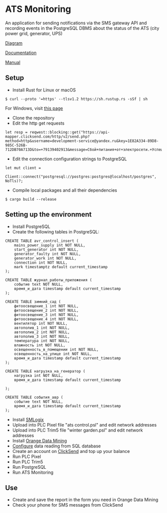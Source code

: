# ATS Monitoring
An application for sending notifications via the SMS gateway API and recording events in the PostgreSQL DBMS about the status of the ATS (city power grid, generator, UPS)

[Diagram](https://viewer.diagrams.net/?tags=%7B%7D&highlight=0000ff&edit=_blank&layers=1&nav=1&title=diagram%20ats-monitoring.drawio.xml#R7Vtbd5s4EP41eUyPAIOdx9hO0uwmW7fOtttHGRSsBhArhO3k13cEwhgDjuN7Gs7xSazRfTTzzafBnBk9f3bDcTi%2BZw7xznTkzM6M%2Fpmuazoy4J%2BUPCuJprVSicupo2S5YEhfiBIiJY2pQ6JCQ8GYJ2hYFNosCIgtCjLMOZsWmz0yrzhriF1SEgxt7JWlP6gjxtk2EMorPhPqjtXUHVNVjLD95HIWB2q%2BgAUkrfFxNoxqGo2xw6YLIuPqzOhxxkT6zZ%2F1iCf1mmks7XddUztfMieBWKdDRGPXfelfv4zbo67f5W7v61%2FnF%2BkoE%2BzFShVqseI50w1xQFWqyLgYM5cF2LvKpd1k%2F0ROg6CUt7ljLAShBsJfRIhnde44FgxEY%2BF7qvaRBUJVahaUy1tTu41YzG21LuNCMxHptDqPmtlpIfs8MxzMXSJW7FmZptzXwuBKaTeE%2BUTwZ2jAiYcFnRRNBCtLc%2BftcpXDF6X16hOoW3FB%2B5YHa%2B86dFI4Bev%2FWNpJoqnzKFHVJTQAJc3ySrk8j7pBoYcNOiR8sZHlqv9eNuImU6Wj3AZhLLs7NBKcjmJBWSCLZELhnNQUoJd0luLMIE62mUmX7G5CuKDgopdqS0IaUzfboNqW0Y1CbNPAfUhMrZML7sijNAI9l3xT%2FqslsjEO5UR2PJImHCnrQ4nuOWCM3IjRB4OTbpxaqFpbq2i8Reufe7ks2Myntvru4RHxunO46DGPwfL7CWBAN8HZ0xx7Mp%2B4xj71JKZ%2BJ9zBAV5yFb3WT6TuyGyldefgnXZR0N1WxWkOg4ahZOMFBJzD2jYOUemeeq1ThJV26oO%2F0yA1UkvaKEL5361cY1TnK1n8yjpq9WOA7QXruJdmVbnX5cNwwVvSsUpOVONbpdWDLFyWjXmlZjzpPLV7SsHprb1ib1ni0U3BqFpbAzaVx4miOAzBbV7VUHn%2BXa%2FohgSEY8H4KSzm38HwFJYxuANcQAM6kyTy7csBYdmSXgklmakmBgoMBeDx0UtQ%2BpFKcFqEc4ez8CGjEGgVGXkDyF6YBZDVjDLKap0KlJ033DnKasb7ZX6rWN2r7E%2FTjkX%2FVi27lgIemtD9oOnoyMXcIUFD4d4fhTOso3M4cwsOl7K3lLOl8vPEbnJ%2Bl9aBdsS5siVZtzGb2yyM9aARZ1ITNh7RgIgNGNmIr8vR3gkBS0L7A6e%2BeQpM4%2Fs%2FcjkR4RPCV6r8Q5GPln588oFK%2BOAzZxRH0np6AxjzdlDSo%2FT3quixiOtSZctBx6eOk5CVYlQxylHFmKP4ErRzJrDAo%2FkUIYMomSjF7MIHdtNDn8wzE5bZg7KWl%2BEjm3MBcAFDY5ocI8GRmJIoM%2BS1CND6B65fLMUDreLAK%2BOBta%2Fzbv9hZFNbN9eomcdim%2Fe9b%2F0AUeR1f%2Bkt7%2B%2Bvnv%2Fz8%2FlpnAOomz%2F%2FJ%2FuDk6jiz8W6%2FkwNnpaeF0sDAuGFJK6%2FgJBL%2Bt3dqVaq8ag3Bq0%2Ba7wd9R%2BqQIk4Y35tdGwo%2FglQfMs8OsXP9vU%2BOP7BMrZ3DJxhPda5p3RumfRvupd98fI7cNyE630ZSNvr9692TNNzyYBFwuVk%2BPVu5cirhkhy8OieBVQwDgD1xoGWrgyndjmw2p%2BK14N2BVvUDfOg14NyUqy5HuztemCho18P6tNFWyYzGX%2BK4GySh9INnzldPnPROj6fsRo%2BU5Xm9CgJxMqY92F5TJpfnFAy3T1x%2BcJxAFdaHfUhtEj%2BQYM%2Fn3toqCIWHZp8dEo40HCOXXOOzkX5nK09UY7qDE7Vc9ejZiT1zZNZ9TmqdXJZR01I7iuXdTm4hbrhvby6uViQKa7%2FPVDDADdjgCX3rzDUWkQwj5rRqrTFJqFVQwDtpyEJnIYDVgKNbYNbrSbImz5e3j1f285lj5wrWhG%2B9hBBBuPkVY4mZpxuzDhs1qDa%2FJqgscJ5UBD7o%2BYpSPW4Q1%2Fms30SRfLltA8ZPw5836%2F24PIPoZv7%2FrZH3TKLSN2u%2BMF7%2B6D3%2FfIjhpvhfXPAmx6wdbiEDhTzl2STuoW3kI2r3w%3D%3D)

[Documentation](https://docs.rs/crate/ats-monitoring/0.2.0)

[Manual](https://github.com/stepanov-denis/ats-monitoring/blob/master/ATS%20Monitoring%20manual.pdf)
## Setup
* Install Rust for Linux or macOS
```
$ curl --proto '=https' --tlsv1.2 https://sh.rustup.rs -sSf | sh
```
For Windows, visit [this page](https://www.rust-lang.org/tools/install)
* Clone the repository
* Edit the http get requests
```
let resp = reqwest::blocking::get("https://api-mapper.clicksend.com/http/v2/send.php?method=http&username=development-service@yandex.ru&key=1E82A334-89D8-985C-526B-712DB70A713D&to=+79139402913&message=Сбой+питания+от+электросети.+Успешный+старт+генератора.").unwrap();
```
* Edit the connection configuration strings to PostgreSQL
```
let mut client =
    Client::connect("postgresql://postgres:postgres@localhost/postgres", NoTls)?;
```
* Compile local packages and all their dependencies
```
$ cargo build --release
```
## Setting up the environment
* Install PostgreSQL
* Create the following tables in PostgreSQL:
```
CREATE TABLE avr_control_insert (
    mains_power_supply int NOT NULL,
    start_generator int NOT NULL,
    generator_faulty int NOT NULL,
    generator_work int NOT NULL,
    connection int NOT NULL,
    mark timestamptz default current_timestamp
);
```
```
CREATE TABLE журнал_работы_приложения (
    событие text NOT NULL,
    время_и_дата timestamp default current_timestamp
);
```
```
CREATE TABLE зимний_сад (
    фитоосвещение_1 int NOT NULL,
    фитоосвещение_2 int NOT NULL,
    фитоосвещение_3 int NOT NULL,
    фитоосвещение_4 int NOT NULL,
    вентилятор int NOT NULL,
    автополив_1 int NOT NULL,
    автополив_2 int NOT NULL,
    автополив_3 int NOT NULL,
    температура int NOT NULL,
    влажность int NOT NULL,
    освещенность_в_помещении int NOT NULL,
    освещенность_на_улице int NOT NULL,
    время_и_дата timestamp default current_timestamp
);
```
```
CREATE TABLE нагрузка_на_генератор (
    нагрузка int NOT NULL,
    время_и_дата timestamp default current_timestamp

);
```
```
CREATE TABLE события_авр (
    событие text NOT NULL,
    время_и_дата timestamp default current_timestamp
);
```
* Install [SMLogix](https://segnetics.com/ru/smlogix)
* Upload into PLC Pixel file "ats control.psl" and edit network addresses
* Upload into PLC Trim5 file "winter garden.psl" and edit network addresses
* Install [Orange Data Mining](https://orangedatamining.com/download/#linux)
* [Сonfigure](https://orangedatamining.com/widget-catalog/data/sqltable/) data reading from SQL database
* Create an account on [ClickSend](https://www.clicksend.com/) and top up your balance
* Run PLC Pixel
* Run PLC Trim5
* Run PostgreSQL
* Run ATS Monitoring
## Use
* Сreate and save the report in the form you need in Orange Data Mining
* Check your phone for SMS messages from ClickSend
